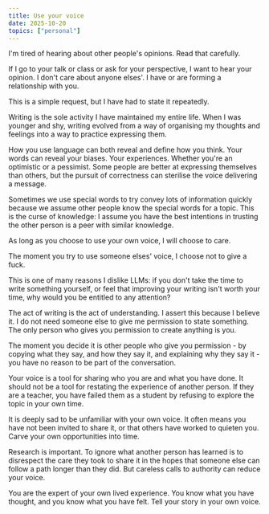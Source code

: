 ```yaml
---
title: Use your voice
date: 2025-10-20
topics: ["personal"]
---
```


I'm tired of hearing about other people's opinions. Read that carefully. 

If I go to your talk or class or ask for your perspective, I want to hear your opinion. I don't care about anyone elses'. I have or are forming a relationship with you.

This is a simple request, but I have had to state it repeatedly.

Writing is the sole activity I have maintained my entire life. When I was younger and shy, writing evolved from a way of organising my thoughts and feelings into a way to practice expressing them.

How you use language can both reveal and define how you think. Your words can reveal your biases. Your experiences. Whether you're an optimistic or a pessimist. Some people are better at expressing themselves than others, but the pursuit of correctness can sterilise the voice delivering a message.

Sometimes we use special words to try convey lots of information quickly because we assume other people know the special words for a topic. This is the curse of knowledge: I assume you have the best intentions in trusting the other person is a peer with similar knowledge.

As long as you choose to use your own voice, I will choose to care.

The moment you try to use someone elses' voice, I choose not to give a fuck. 

This is one of many reasons I dislike LLMs: if you don't take the time to write something yourself, or feel that improving your writing isn't worth your time, why would you be entitled to any attention?

The act of writing is the act of understanding. I assert this because I believe it. I do not need someone else to give me permission to state something. The only person who gives you permission to create anything is you.

The moment you decide it is other people who give you permission - by copying what they say, and how they say it, and explaining why they say it - you have no reason to be part of the conversation.

Your voice is a tool for sharing who you are and what you have done. It should not be a tool for restating the experience of another person. If they are a teacher, you have failed them as a student by refusing to explore the topic in your own time.

It is deeply sad to be unfamiliar with your own voice. It often means you have not been invited to share it, or that others have worked to quieten you. Carve your own opportunities into time.

Research is important. To ignore what another person has learned is to disrespect the care they took to share it in the hopes that someone else can follow a path longer than they did. But careless calls to authority can reduce your voice.

You are the expert of your own lived experience. You know what you have thought, and you know what you have felt. Tell your story in your own voice.